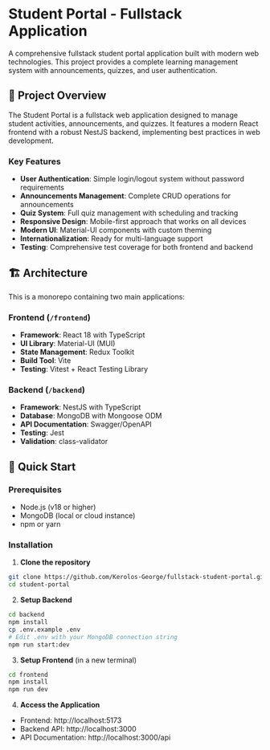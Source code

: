 # Student Portal - Fullstack Application

A comprehensive fullstack student portal application built with modern web technologies. This project provides a complete learning management system with announcements, quizzes, and user authentication.

## 🎯 Project Overview

The Student Portal is a fullstack web application designed to manage student activities, announcements, and quizzes. It features a modern React frontend with a robust NestJS backend, implementing best practices in web development.

### Key Features

- **User Authentication**: Simple login/logout system without password requirements
- **Announcements Management**: Complete CRUD operations for announcements
- **Quiz System**: Full quiz management with scheduling and tracking
- **Responsive Design**: Mobile-first approach that works on all devices
- **Modern UI**: Material-UI components with custom theming
- **Internationalization**: Ready for multi-language support
- **Testing**: Comprehensive test coverage for both frontend and backend

## 🏗️ Architecture

This is a monorepo containing two main applications:

### Frontend (`/frontend`)
- **Framework**: React 18 with TypeScript
- **UI Library**: Material-UI (MUI)
- **State Management**: Redux Toolkit
- **Build Tool**: Vite
- **Testing**: Vitest + React Testing Library

### Backend (`/backend`)
- **Framework**: NestJS with TypeScript
- **Database**: MongoDB with Mongoose ODM
- **API Documentation**: Swagger/OpenAPI
- **Testing**: Jest
- **Validation**: class-validator

## 🚀 Quick Start

### Prerequisites
- Node.js (v18 or higher)
- MongoDB (local or cloud instance)
- npm or yarn

### Installation

1. **Clone the repository**
```bash
git clone https://github.com/Kerolos-George/fullstack-student-portal.git
cd student-portal
```

2. **Setup Backend**
```bash
cd backend
npm install
cp .env.example .env
# Edit .env with your MongoDB connection string
npm run start:dev
```

3. **Setup Frontend** (in a new terminal)
```bash
cd frontend
npm install
npm run dev
```

4. **Access the Application**
- Frontend: http://localhost:5173
- Backend API: http://localhost:3000
- API Documentation: http://localhost:3000/api

